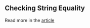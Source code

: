 ## Checking String Equality

Read more in the [article](https://javarush.ru/groups/posts/equals-java-sravnenie-strok)